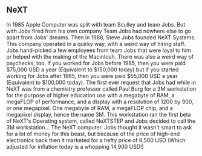 ## NeXT
In 1985 Apple Computer was split with team Sculley and team Jobs. But with Jobs fired from his own company Team Jobs had nowhere else to go apart from Jobs' dreams. Then in 1988, Steve Jobs founded NeXT Systems. This company operated in a quirky way, with a weird way of hiring staff. Jobs hand-picked a few employees from team Jobs that were loyal to him or helped with the making of the Macintosh. There was also a weird way of paychecks, too. If you worked for Jobs before 1985, then you were paid $75,000 USD a year (Equivalent to $150,000 today) but if you started working for Jobs after 1985, then you were paid $55,000 USD a year (Equivalent to $100,000 today). The first ever request that Jobs had while in NeXT was from a chemistry professor called Paul Burg for a 3M workstation for the purpose of higher education use with a megabyte of RAM, a megaFLOP of performance, and a display with a resolution of 1200 by 900, or one megapixel. One megabyte of RAM, a megaFLOP chip, and a megapixel display, hence the name 3M. This workstation ran the first beta of NeXT's Operating system, called NeXTSTEP and Jobs decided to call the 3M workstation... The NeXT computer. Jobs thought it wasn't smart to ask for a lot of money for this beast, but because of the price of high-end electronics back then it marketed for a hefty price of 6,500 USD (Which adjusted for inflation today is a whopping 14,900 USD!)
